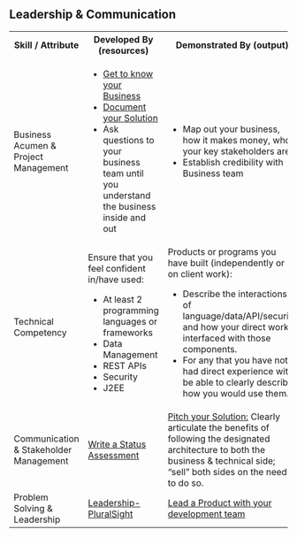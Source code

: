 ## Leadership & Communication


<table>
  <tbody>
    <tr>
      <th align="center"> Skill / Attribute </th>
      <th align="center">Developed By (resources) </th>
      <th align="center">Demonstrated By (output) </th>
    </tr>
    <tr>
      <td>Business Acumen & Project Management </td>
      <td>
        <ul>
          <li> <a href= "https://github.com/andela/learningmap/tree/master/D4%2B/Software%20Architect/Output%2001-%20Get%20to%20Know%20your%20Business"> Get to know your Business </a> </li>
          <li> <a href= "https://github.com/andela/learningmap/tree/master/D4%2B/Software%20Architect/Output%2007-%20Document%20your%20Solution"> Document your Solution </a> </li>
          <li> Ask questions to your business team until you understand the business inside and out</li>
         </ul>
       </td>
      <td> 
        <ul>
          <li>Map out your business, how it makes money, who your key stakeholders are</li> 
          <li>Establish credibility with Business team </li>
        </ul>
      </td>
    </tr>
    <tr>
      <td>Technical Competency</td>
      <td>
        Ensure that you feel confident in/have used: 
          <ul>
            <li> At least 2 programming languages or frameworks</li>
            <li> Data Management</li>
            <li>REST APIs</li>
            <li> Security </li>
            <li> J2EE </li>
          </ul> 
      </td>
      <td>
        Products or programs you have built (independently or on client work): 
          <ul> <li> Describe the interactions of language/data/API/security and how your direct work interfaced with those components.</li> 
          <li> For any that you have not had direct experience with, be able to clearly describe how you would use them. </li> 
        </td>
    </tr>
    <tr>
      <td>Communication & Stakeholder Management </td>
      <td> <a href= "https://github.com/andela/learningmap/tree/master/D4%2B/Software%20Architect/Output%2002-%20Write%20a%20Status%20Assessment"> Write a Status Assessment </a> </td>
      <td> <a href = "https://github.com/andela/learningmap/tree/master/D4%2B/Software%20Architect/Output%2008-%20Pitch%20your%20Solution"> Pitch your Solution:</a> Clearly articulate the benefits of following the designated architecture to both the business & technical side; “sell” both sides on the need to do so. </td>
    </tr>
    <tr>
      <td>
       Problem Solving & Leadership
      </td>
      <td><a href= "https://www.pluralsight.com/courses/introduction-leadership-management-developers"> Leadership- PluralSight</a> </td>
      <td><a href= "https://github.com/andela/learningmap/tree/master/D4%2B/Software%20Architect/Output%2009-%20Lead%20a%20Project%20with%20your%20Dev%20Team"> Lead a Product with your development team </a> </td>
    </tr>
  </tbody>
</table>
